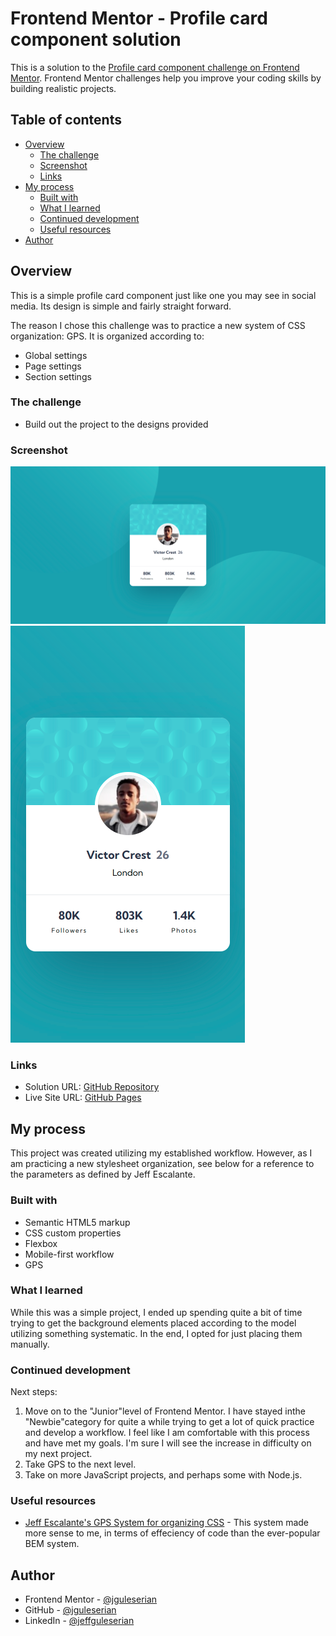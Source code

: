 # Frontend Mentor - Profile card component solution

This is a solution to the [Profile card component challenge on Frontend Mentor](https://www.frontendmentor.io/challenges/profile-card-component-cfArpWshJ). Frontend Mentor challenges help you improve your coding skills by building realistic projects. 

## Table of contents

- [Overview](#overview)
  - [The challenge](#the-challenge)
  - [Screenshot](#screenshot)
  - [Links](#links)
- [My process](#my-process)
  - [Built with](#built-with)
  - [What I learned](#what-i-learned)
  - [Continued development](#continued-development)
  - [Useful resources](#useful-resources)
- [Author](#author)

## Overview

This is a simple profile card component just like one you may see in social media. Its design is simple and fairly straight forward. 

The reason I chose this challenge was to practice a new system of CSS organization: GPS. It is organized according to:
- Global settings
- Page settings
- Section settings

### The challenge

- Build out the project to the designs provided

### Screenshot

![screenshot at 1440px](./screenshots/screenshot-1440.png)
![screenshot at 375px](./screenshots/screenshot-375.png)



### Links

- Solution URL: [GitHub Repository](https://github.com/jguleserian/FMC-ProfileCardComponent.git)
- Live Site URL: [GitHub Pages](https://jguleserian.github.io/FMC-ProfileCardComponent.git/)

## My process

This project was created utilizing my established workflow. However, as I am practicing a new stylesheet organization, see below for a reference to the parameters as defined by Jeff Escalante.

### Built with

- Semantic HTML5 markup
- CSS custom properties
- Flexbox
- Mobile-first workflow
- GPS

### What I learned

While this was a simple project, I ended up spending quite a bit of time trying to get the background elements placed according to the model utilizing something systematic. In the end, I opted for just placing them manually.

### Continued development

Next steps:
1. Move on to the "Junior"level of Frontend Mentor. I have stayed inthe "Newbie"category for quite a while trying to get a lot of quick practice and develop a workflow. I feel like I am comfortable with this process and have met my goals. I'm sure I will see the increase in difficulty on my next project.
2. Take GPS to the next level.
3. Take on more JavaScript projects, and perhaps some with Node.js.

### Useful resources

- [Jeff Escalante's GPS System for organizing CSS](https://github.com/jescalan/gps) - This system made more sense to me, in terms of effeciency of code than the ever-popular BEM system. 

## Author

- Frontend Mentor - [@jguleserian](https://www.frontendmentor.io/profile/jguleserian)
- GitHub - [@jguleserian](https://www.github.com/jguleserian)
- LinkedIn - [@jeffguleserian](https://www.linkedin.com/in/jeffguleserian/)
